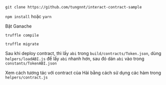 ```git clone https://github.com/tungnnt/interact-contract-sample```

```npm install``` hoặc ```yarn```

Bật Ganache

```truffle compile```

```truffle migrate```

Sau khi deploy contract, thì lấy ``abi`` trong ```build/contracts/Token.json```, dùng ```helpers/loadABI.js``` để lấy ```abi``` nhanh hơn, sau đó dán ```abi``` vào trong ```constants/TokenABI.json```

Xem cách tương tác với contract của Hải bằng cách sử dụng các hàm trong ```helpers/contract.js```

